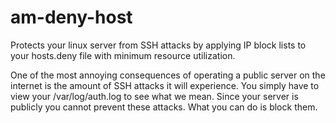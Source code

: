# am-deny-host
Protects your linux server from SSH attacks by applying IP block lists to your hosts.deny file with minimum resource utilization.

One of the most annoying consequences of operating a public server on the internet is the amount of SSH attacks it will experience. You simply have to view your /var/log/auth.log to see what we mean. Since your server is publicly you cannot prevent these attacks. What you can do is block them. 

